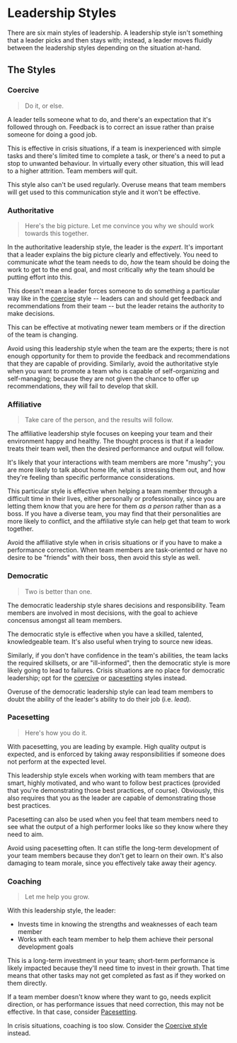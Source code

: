 ---
---
# Leadership Styles

There are six main styles of leadership. A leadership style isn't something that
a leader picks and then stays with; instead, a leader moves fluidly between the
leadership styles depending on the situation at-hand.

## The Styles

### Coercive

> Do it, or else.

A leader tells someone what to do, and there's an expectation that it's
followed through on. Feedback is to correct an issue rather than praise someone
for doing a good job.

This is effective in crisis situations, if a team is inexperienced with simple
tasks and there's limited time to complete a task, or there's a need to put a
stop to unwanted behaviour. In virtually every other situation, this will lead
to a higher attrition. Team members _will_ quit.

This style also can't be used regularly. Overuse means that team members will
get used to this communication style and it won't be effective.

### Authoritative

> Here's the big picture. Let me convince you why we should work towards this
> together.

In the authoritative leadership style, the leader is the _expert_. It's
important that a leader explains the big picture clearly and effectively. You
need to communicate _what_ the team needs to do, _how_ the team should be doing
the work to get to the end goal, and most critically _why_ the team should be
putting effort into this. 

This doesn't mean a leader forces someone to do something a particular way like
in the [coercise](#Coercive) style -- leaders can and should get feedback and
recommendations from their team -- but the leader retains the authority to make
decisions.

This can be effective at motivating newer team members or if the direction of
the team is changing.

Avoid using this leadership style when the team are the experts; there is not
enough opportunity for them to provide the feedback and recommendations that
they are capable of providing. Similarly, avoid the authoritative style when you
want to promote a team who is capable of self-organizing and self-managing;
because they are not given the chance to offer up recommendations, they will
fail to develop that skill.

### Affiliative

> Take care of the person, and the results will follow.

The affiliative leadership style focuses on keeping your team and their
environment happy and healthy. The thought process is that if a leader treats
their team well, then the desired performance and output will follow.

It's likely that your interactions with team members are more "mushy"; you are
more likely to talk about home life, what is stressing them out, and how they're
feeling than specific performance considerations.

This particular style is effective when helping a team member through a
difficult time in their lives, either personally or professionally, since you
are letting them know that you are here for them _as a person_ rather than as a
boss. If you have a diverse team, you may find that their personalities are more
likely to conflict, and the affiliative style can help get that team to work
together.

Avoid the affiliative style when in crisis situations or if you have to make a
performance correction. When team members are task-oriented or have no desire
to be "friends" with their boss, then avoid this style as well.

### Democratic

> Two is better than one.

The democratic leadership style shares decisions and responsibility. Team
members are involved in most decisions, with the goal to achieve concensus
amongst all team members.

The democratic style is effective when you have a skilled, talented,
knowledgeable team. It's also useful when trying to source new ideas.

Similarly, if you don't have confidence in the team's abilities, the team lacks
the required skillsets, or are "ill-informed", then the democratic style is more
likely going to lead to failures. Crisis situations are no place for democratic
leadership; opt for the [coercive](#Coercive) or [pacesetting](#Pacesetting)
styles instead. 

Overuse of the democratic leadership style can lead team members to doubt the
ability of the leader's ability to do their job (i.e. _lead_).

### Pacesetting

> Here's how you do it.

With pacesetting, you are leading by example. High quality output is expected,
and is enforced by taking away responsibilities if someone does not perform at
the expected level.

This leadership style excels when working with team members that are smart,
highly motivated, and who want to follow best practices (provided that you're
demonstrating those best practices, of course). Obviously, this also requires
that you as the leader are capable of demonstrating those best practices.

Pacesetting can also be used when you feel that team members need to see what
the output of a high performer looks like so they know where they need to aim.

Avoid using pacesetting often. It can stifle the long-term development of your
team members because they don't get to learn on their own. It's also damaging to
team morale, since you effectively take away their agency.

### Coaching

> Let me help you grow.

With this leadership style, the leader:
- Invests time in knowing the strengths and weaknesses of each team member
- Works with each team member to help them achieve their personal development
  goals

This is a long-term investment in your team; short-term performance is likely
impacted because they'll need time to invest in their growth. That time means
that other tasks may not get completed as fast as if they worked on them
directly.

If a team member doesn't know where they want to go, needs explicit direction,
or has performance issues that need correction, this may not be effective. In
that case, consider [Pacesetting](#Pacesetting).

In crisis situations, coaching is too slow. Consider the [Coercive
style](#Coercive) instead.
